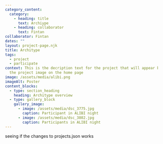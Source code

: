 ```yaml
---
category_content:
  category:
    - heading: title
      text: Archiype
    - heading: collaborator
      text: Fintan
collaborator: Fintan
dates: ""
layout: project-page.njk
title: Architype
tags:
  - project
  - participate
context: This is the decription text for the project that will appear beneath
  the project image on the home page
image: /assets/media/alibi.png
imageAlt: Poster
content_blocks:
  - type: section_heading
    heading: Architype overview
  - type: gallery_block
    gallery_image:
      - image: /assets/media/dsc_3775.jpg
        caption: Participant in ALIBI night
      - image: /assets/media/dsc_3802.jpg
        caption: Participants in ALIBI night
---
```

seeing if the changes to projects.json works
